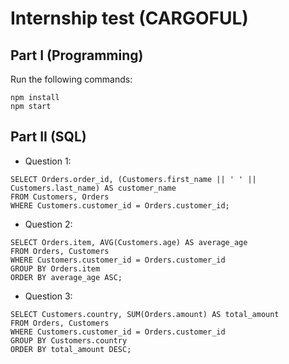 # Internship test (CARGOFUL)
## Part I (Programming)

Run the following commands:
```
npm install
npm start
```

## Part II (SQL)

* Question 1:

```
SELECT Orders.order_id, (Customers.first_name || ' ' || Customers.last_name) AS customer_name
FROM Customers, Orders
WHERE Customers.customer_id = Orders.customer_id;
```

* Question 2:

```
SELECT Orders.item, AVG(Customers.age) AS average_age
FROM Orders, Customers
WHERE Customers.customer_id = Orders.customer_id
GROUP BY Orders.item
ORDER BY average_age ASC;
```

* Question 3:

```
SELECT Customers.country, SUM(Orders.amount) AS total_amount
FROM Orders, Customers
WHERE Customers.customer_id = Orders.customer_id
GROUP BY Customers.country
ORDER BY total_amount DESC;
```